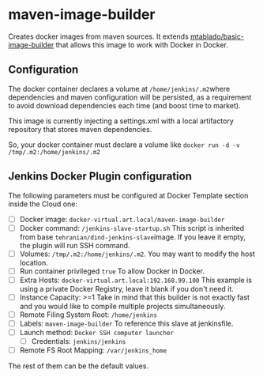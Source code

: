 # maven-image-builder

Creates docker images from maven sources. It extends [mtablado/basic-image-builder](https://github.com/mtablado/basic-image-builder) that allows this image to work with Docker in Docker.

## Configuration

The docker container declares a volume at `/home/jenkins/.m2`where dependencies and maven configuration will be persisted, as a requirement to avoid download dependencies each time (and boost time to market).

This image is currently injecting a settings.xml with a local artifactory repository that stores maven dependencies.

So, your docker container must declare a volume like `docker run -d -v /tmp/.m2:/home/jenkins/.m2`

## Jenkins Docker Plugin configuration

The following parameters must be configured at Docker Template section inside the Cloud one:

- [ ] Docker image: `docker-virtual.art.local/maven-image-builder` 
- [ ] Docker command: `/jenkins-slave-startup.sh` This script is inherited from base `tehranian/dind-jenkins-slave`image. If you leave it empty, the plugin will run SSH command.
- [ ] Volumes: `/tmp/.m2:/home/jenkins/.m2`. You may want to modify the host location.
- [ ] Run container privileged `true` To allow Docker in Docker.
- [ ] Extra Hosts: `docker-virtual.art.local:192.168.99.100` This example is using a private Docker Registry, leave it blank if you don't need it.
- [ ] Instance Capacity: >=1 Take in mind that this builder is not exactly fast and you would like to compile multiple projects simultaneously.
- [ ] Remote Filing System Root: `/home/jenkins`
- [ ] Labels: `maven-image-builder` To reference this slave at jenkinsfile.
- [ ] Launch method: `Docker SSH computer launcher`
	- [ ] Credentials: `jenkins/jenkins`
- [ ] Remote FS Root Mapping: `/var/jenkins_home`

The rest of them can be the default values.